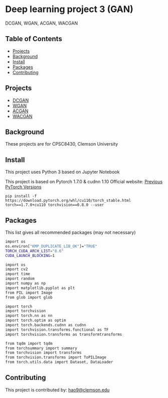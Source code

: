 # Deep learning project 3 (GAN)
DCGAN, WGAN, ACGAN, WACGAN

## Table of Contents
- [Projects](#projects)
- [Background](#background)
- [Install](#install)
- [Packages](#packages)
- [Contributing](#contributing)


## Projects
- [DCGAN](DCGAN.py)
- [WGAN](WGAN.py)
- [ACGAN](ACGAN.py)
- [WACGAN](WACGAN.py)


## Background
These projects are for CPSC8430, Clemson University



## Install
This project uses Python 3 based on Jupyter Notebook

This project is based on Pytorch 1.7.0 & cudnn 1.10
Official website: <a href="https://pytorch.org/get-started/previous-versions/">Previous PyTorch Versions</a>
```
pip install -f https://download.pytorch.org/whl/cu110/torch_stable.html torch==1.7.0+cu110 torchvision==0.8.0 --user
```



## Packages
This list gives all recommended packages (may not necessary)
```sh
import os
os.environ["KMP_DUPLICATE_LIB_OK"]="TRUE"
TORCH_CUDA_ARCH_LIST="8.6"
CUDA_LAUNCH_BLOCKING=1

import os
import cv2
import time
import random
import numpy as np
import matplotlib.pyplot as plt
from PIL import Image
from glob import glob

import torch
import torchvision
import torch.nn as nn
import torch.optim as optim
import torch.backends.cudnn as cudnn
import torchvision.transforms.functional as TF
import torchvision.transforms as transformtransforms

from tqdm import tqdm
from torchsummary import summary
from torchvision import transforms
from torchvision.transforms import ToPILImage
from torch.utils.data import Dataset, DataLoader
```



## Contributing
This project is contributed by: 
<a href="hao9@g.clemson.edu">hao9@clemson.edu</a>

